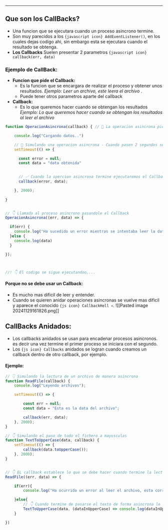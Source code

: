 
---
## Que son los CallBacks?
- Una funcion que se ejecutara cuando un proceso asincrono termine.
- Son muy parecidos a los `{javascript icon} AddEventListener()`, en los cuales dejas codigo ahi, sin embargo esta se ejecutara cuando el resultado se obtenga.
- **Los Callbacks** Suelen presentar 2 parametros `{javascript icon} callback(err, data)`


### Ejemplo de CallBack:
- **Funcion que pide el Callback:** 
	- Es la funcion que se encargara de realizar el proceso y obtener unos resultados.  *Ejemplo: Leer un archivo, este leera el archivo* . 
	- Puede tener otros parametros aparte del callback
- **Callback:** 
	- Es lo que queremos hacer cuando se obtengan los resultados *Ejemplo: Lo que queremos hacer cuando se obtengan los resultados al leer el archivo* 

```js
function OperacionAsincrona(callback) { // 🚧 La operacion asincrona pide el Callback

    console.log("Cargando datos..")

    // 🚧 Simulando una operacion asincrona - Cuando pasen 2 segundos se ejecutara el codigo
    setTimeout(() => {

      const error = null;
      const data = "data obtenida"
  

      // ✅ Cuando la opercion asincrona termine ejecutaremos el Callback
      callback(error, data);      

    }, 2000);
  
}


// 👇 Llamada al proceso asincrono pasandole el Callback
OperacionAsincrona((err, data) => {

  if(err) {
    console.log("Ha sucedido un error mientras se intentaba leer la data")
  }else {
    console.log(data)
  }

});



//! 👇 El codigo se sigue ejecutandoo....
```


#### Porque no se debe usar un Callback:
- Es mucho mas dificil de leer y entender.
- Cuando se quieren anidar operaciones asincronas se vuelve mas dificil y aparece el conocido `{js icon} CallbackHell 💀`.
![[Pasted image 20241129161826.png]]

## CallBacks Anidados:
- Los callbacks anidados se usan para encadenar procesos asincronos. es decir una vez termine el primer proceso se iniciara con el segundo.
- Los `{js icon} Callbacks` anidados se logran cuando creamos un callback dentro de otro callback, por ejemplo.

#### Ejemplo:

```js
// 👇 Simulando la lectura de un archivo de manera asincrona
function ReadFile(callback) {
    console.log("Leyendo archivos");

    setTimeout(() => {

        const err = null;
        const data = "Esta es la data del archivo";

        callback(err, data);
    }, 2000);
}

// 👇 Simulando el paso de todo el fichero a mayusculas
function TextToUpperCase(data, callback) {
    setTimeout(() => {
        callback(data.toUpperCase()); 
    }, 2000);
}


// 👇 EL callback establece lo que se debe hacer cuando termine la lectura de forma asincrona
ReadFile((err, data) => {

    if(err){
        console.log("Ha ocurrido un error al leer el archivo, esta corrupto");

    }else{
		// 👇 Cuando termine de pasarse el texto de forma asincrona le diremos que queremos printarlo
        TextToUpperCase(data, (dataInUpperCase) => console.log(dataInUpperCase));
    }

})
```
